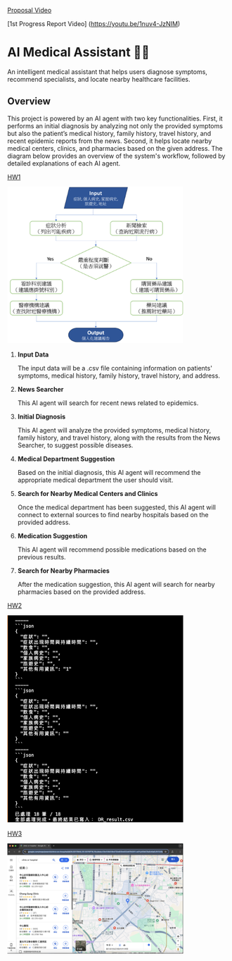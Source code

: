 [Proposal Video](https://youtu.be/R4sadwN9y9o)

[1st Progress Report Video] (https://youtu.be/1nuv4-JzNIM)


# AI Medical Assistant 🤖🏥
An intelligent medical assistant that helps users diagnose symptoms, recommend specialists, and locate nearby healthcare facilities.
## Overview
This project is powered by an AI agent with two key functionalities. First, it performs an initial diagnosis by analyzing not only the provided symptoms but also the patient’s medical history, family history, travel history, and recent epidemic reports from the news. Second, it helps locate nearby medical centers, clinics, and pharmacies based on the given address.
The diagram below provides an overview of the system's workflow, followed by detailed explanations of each AI agent.

[HW1](https://github.com/ConnieLee0214/AI-Agent/blob/main/dataAgent.py)


<img src="Flowchart.png" width="400"/>

1. **Input Data**  

   The input data will be a .csv file containing information on patients' symptoms, medical history, family history, travel history, and address.  

2. **News Searcher**  

   This AI agent will search for recent news related to epidemics.  

3. **Initial Diagnosis**  

   This AI agent will analyze the provided symptoms, medical history, family history, and travel history, along with the results from the News Searcher, to suggest possible diseases.  

4. **Medical Department Suggestion**  

   Based on the initial diagnosis, this AI agent will recommend the appropriate medical department the user should visit.  

5. **Search for Nearby Medical Centers and Clinics**  

   Once the medical department has been suggested, this AI agent will connect to external sources to find nearby hospitals based on the provided address.  

6. **Medication Suggestion**  

   This AI agent will recommend possible medications based on the previous results.  

7. **Search for Nearby Pharmacies**  

   After the medication suggestion, this AI agent will search for nearby pharmacies based on the provided address.




[HW2](https://github.com/ConnieLee0214/AI-Agent/blob/main/DRai.py)

<img src="HW2 running result.png" width="400"/>

[HW3](https://github.com/ConnieLee0214/AI-Agent/blob/main/playwright_application.py)

<img src="HW3 running result.png" width="400"/>



